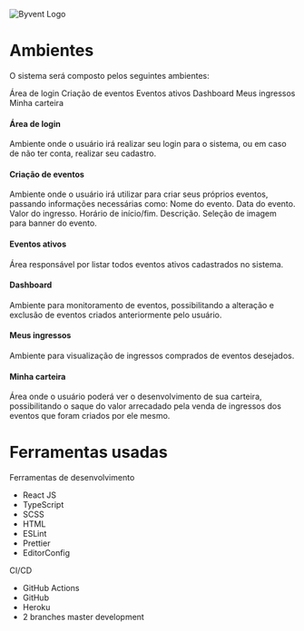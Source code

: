 

![Byvent Logo](https://user-images.githubusercontent.com/58612048/196828245-ce9bd686-38a9-46dc-a498-59e1eb13ad67.png)

# **Ambientes**

O sistema será composto pelos seguintes ambientes:

Área de login
Criação de eventos
Eventos ativos
Dashboard
Meus ingressos
Minha carteira

#### Área de login
Ambiente onde o usuário irá realizar seu login para o sistema, ou em caso de não ter conta, realizar seu cadastro.

#### Criação de eventos
Ambiente onde o usuário irá utilizar para criar seus próprios eventos, passando informações necessárias como:
Nome do evento.
Data do evento.
Valor do ingresso.
Horário de início/fim.
Descrição.
Seleção de imagem para banner do evento.

#### Eventos ativos
Área responsável por listar todos eventos ativos cadastrados no sistema.

#### Dashboard
Ambiente para monitoramento de eventos, possibilitando a alteração e exclusão de eventos criados anteriormente pelo usuário.


#### Meus ingressos
Ambiente para visualização de ingressos comprados de eventos desejados.

#### Minha carteira
Área onde o usuário poderá ver o desenvolvimento de sua carteira, possibilitando o saque do valor arrecadado pela venda de ingressos dos eventos que foram criados por ele mesmo.



# **Ferramentas usadas**


Ferramentas de desenvolvimento
- React JS
- TypeScript
- SCSS
- HTML
- ESLint
- Prettier
- EditorConfig

CI/CD
- GitHub Actions
- GitHub
- Heroku
- 2 branches
     master
     development



